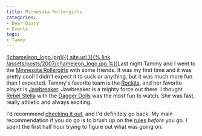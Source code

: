 ```yaml
---
title: Minnesota Rollergirls
categories:
- Dear Diary
- Events
tags:
- Tammy
---
```


[![chameleon_logo.jpg]({{ site.url }}{% link /assets/posts/2007/chameleon_logo.jpg %})](http://www.mnrollergirls.com/)Last night Tammy and I went to the [Minnesota Rollergirls](http://www.mnrollergirls.com/) with some friends. It was my first time and it was pretty cool! I didn't expect it to suck or anything, but it was much more fun than I expected.
Tammy's favorite team is the [Rockits](http://www.mnrollergirls.com/teams/rockits/), and her favorite player is [Jawbreaker](http://www.mnrollergirls.com/teams/rockits/jawbreaker.php). Jawbreaker is a mighty force out there. I thought [Rebel Stella](http://www.mnrollergirls.com/teams/dagger_dolls/rebel_stella.php) with the [Dagger Dolls](http://www.mnrollergirls.com/teams/dagger_dolls/) was the most fun to watch. She was fast, really athletic and always exciting.

I'd recommend [checking it out](http://www.mnrollergirls.com/events/), and I'd definitely go back. My main recommendation if you do go is to brush up on the [rules](http://www.mnrollergirls.com/about/rules.php) _before_ you go. I spent the first half hour trying to figure out what was going on.
